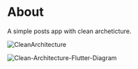 # About 

A simple posts app with clean archeticture.


![CleanArchitecture](https://user-images.githubusercontent.com/80913778/184028537-33b3d703-8357-4f7d-9df7-ab862f5e09c8.jpg)


![Clean-Architecture-Flutter-Diagram](https://user-images.githubusercontent.com/80913778/184028569-b394069f-1114-4a46-92d2-fc5033df589d.png)
